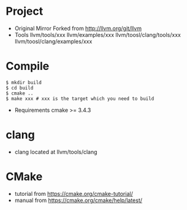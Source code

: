 # Project

* Original Mirror
Forked from http://llvm.org/git/llvm
* Tools
llvm/tools/xxx
llvm/examples/xxx
llvm/toosl/clang/tools/xxx
llvm/toosl/clang/examples/xxx

# Compile

```
$ mkdir build
$ cd build
$ cmake ..
$ make xxx # xxx is the target which you need to build
```

* Requirements
 cmake >= 3.4.3

# clang

* clang located at llvm/tools/clang

# CMake

* tutorial from https://cmake.org/cmake-tutorial/
* manual from https://cmake.org/cmake/help/latest/

